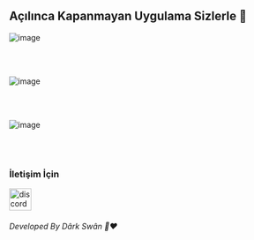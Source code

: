 <h2 > Açılınca Kapanmayan Uygulama Sizlerle 👋 </h2>


![image](https://user-images.githubusercontent.com/80572575/148635966-1d11e2df-3743-4cfd-b683-9bc389bd995a.png)

<br>

<br>

![image](https://user-images.githubusercontent.com/80572575/148636001-9bafdc1c-26e6-41e6-9c2c-7317e83ff519.png)

<br> 

<br>

![image](https://user-images.githubusercontent.com/80572575/148636013-2c048bb0-c3d4-4b83-a542-17b3d096ec70.png)


<br> 

<br>

<h3> İletişim İçin </h3>
<a href="https://discord.gg/r3kAGxK7FV" target="_blank"> <img src="https://i.hizliresim.com/d48n7mk." alt="discord" width="40" height="40"/> </a>



<h6>Developed By Dârk Swân  👋❤️</h6>


